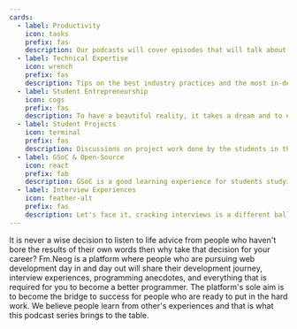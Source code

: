 ```yaml
---
cards:
  - label: Productivity
    icon: tasks
    prefix: fas
    description: Our podcasts will cover episodes that will talk about tips on how to be more productive and overcome problems like procrastination.
  - label: Technical Expertise
    icon: wrench
    prefix: fas
    description: Tips on the best industry practices and the most in-demand tech stack to focus on to get started as a developer.
  - label: Student Entrepreneurship
    icon: cogs
    prefix: fas
    description: To have a beautiful reality, it takes a dream and to execute this dream, it takes courage and will. Our podcasts will feature students who have manifested their dream into reality, with their consistent effort and grit.
  - label: Student Projects
    icon: terminal
    prefix: fas
    description: Discussions on project work done by the students in their journey that helped them learn things fast and get hands-on experience.
  - label: GSoC & Open-Source
    icon: react
    prefix: fab
    description: GSoC is a good learning experience for students studying in college, and Open Source unarguably adds weight to your profile, but most students can't find the proper way of acing it. Our podcasts will feature students who've been there and done it.
  - label: Interview Experiences
    icon: feather-alt
    prefix: fas
    description: Let's face it, cracking interviews is a different ball game altogether and our podcasts will feature tips and tricks from students who've cracked them.
---
```


It is never a wise decision to listen to life advice from people who haven't bore the results of their own words then why take that decision for your career? Fm.Neog is a platform where people who are pursuing web development day in and day out will share their development journey, interview experiences, programming anecdotes, and everything that is required for you to become a better programmer. The platform's sole aim is to become the bridge to success for people who are ready to put in the hard work. We believe people learn from other's experiences and that is what this podcast series brings to the table.
